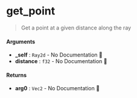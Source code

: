 # get\_point

>  Get a point at a given distance along the ray

#### Arguments

- **\_self** : `Ray2d` \- No Documentation 🚧
- **distance** : `f32` \- No Documentation 🚧

#### Returns

- **arg0** : `Vec2` \- No Documentation 🚧